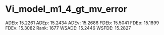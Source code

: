 # Vi_model_m1_4_gt_mv_error

ADEb: 15.2261
ADEp: 15.2434
ADEv: 15.2686
FDEb: 15.5041
FDEp: 15.1899
FDEv: 15.3082
Rank: 1677
WSADE: 15.2446
WSFDE: 15.2827